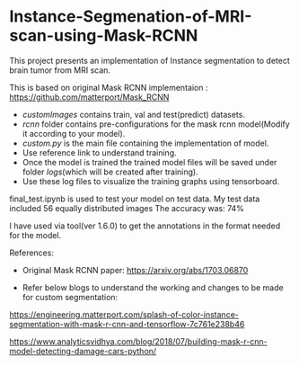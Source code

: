 # Instance-Segmenation-of-MRI-scan-using-Mask-RCNN
This project presents an implementation of Instance segmentation to detect brain tumor from MRI scan.

This is based on original Mask RCNN implementaion :
https://github.com/matterport/Mask_RCNN

* *customImages* contains train, val and test(predict) datasets.
* *rcnn* folder contains pre-configurations for the mask rcnn model(Modify it according to your model).
* *custom.py* is the main file containing the implementation of model.
* Use reference link to understand training.
* Once the model is trained the trained model files will be saved under folder *logs*(which will be created after training).
* Use these log files to visualize the training graphs using tensorboard.


final_test.ipynb is used to test your model on test data.
My test data included 56 equally distributed images
The accuracy was: 74%

I have used via tool(ver 1.6.0) to get the annotations in the format needed for the model.


References:
* Original Mask RCNN paper: https://arxiv.org/abs/1703.06870

* Refer below blogs to understand the working and changes to be made for custom segmentation:

https://engineering.matterport.com/splash-of-color-instance-segmentation-with-mask-r-cnn-and-tensorflow-7c761e238b46
  
https://www.analyticsvidhya.com/blog/2018/07/building-mask-r-cnn-model-detecting-damage-cars-python/
